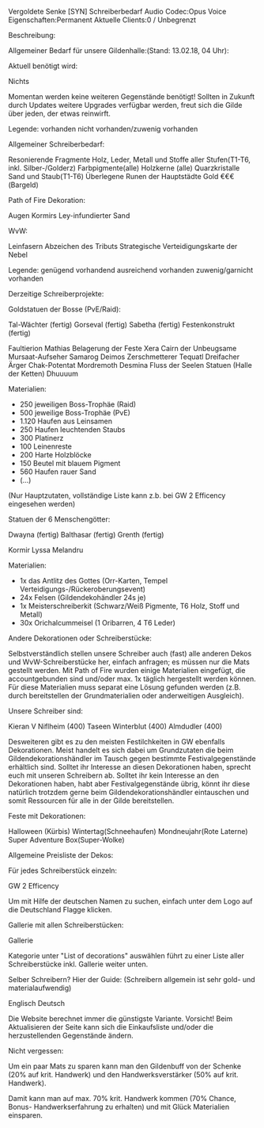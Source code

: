 Vergoldete Senke [SYN] Schreiberbedarf
Audio Codec:Opus Voice
Eigenschaften:Permanent
Aktuelle Clients:0 / Unbegrenzt

Beschreibung:

Allgemeiner Bedarf für unsere Gildenhalle:(Stand: 13.02.18, 04 Uhr):

Aktuell benötigt wird:


Nichts

Momentan werden keine weiteren Gegenstände benötigt! Sollten in Zukunft durch Updates weitere Upgrades verfügbar werden, freut sich die Gilde über jeden, der etwas reinwirft.

Legende:
vorhanden
nicht vorhanden/zuwenig vorhanden




Allgemeiner Schreiberbedarf:


Resonierende Fragmente
Holz, Leder, Metall und Stoffe aller Stufen(T1-T6, inkl. Silber-/Golderz)
Farbpigmente(alle)
Holzkerne (alle)
Quarzkristalle
Sand und Staub(T1-T6)
Überlegene Runen der Hauptstädte
Gold €€€(Bargeld)


Path of Fire Dekoration:

Augen Kormirs
Ley-infundierter Sand


WvW:

Leinfasern
Abzeichen des Tributs
Strategische Verteidigungskarte der Nebel


Legende:
   genügend vorhandend
   ausreichend vorhanden
   zuwenig/garnicht vorhanden


Derzeitige Schreiberprojekte:

Goldstatuen der Bosse (PvE/Raid):


Tal-Wächter (fertig)
Gorseval (fertig)
Sabetha (fertig)
Festenkonstrukt (fertig)

Faultierion
Mathias
Belagerung der Feste
Xera
Cairn der Unbeugsame
Mursaat-Aufseher
Samarog
Deimos
Zerschmetterer
Tequatl
Dreifacher Ärger 
Chak-Potentat
Mordremoth
Desmina
Fluss der Seelen
Statuen (Halle der Ketten)
Dhuuuum


Materialien:
 - 250 jeweiligen Boss-Trophäe (Raid)
 - 500 jeweilige Boss-Trophäe (PvE)
 - 1.120 Haufen aus Leinsamen
 - 250 Haufen leuchtenden Staubs
 - 300 Platinerz
 - 100 Leinenreste
 - 200 Harte Holzblöcke
 - 150 Beutel mit blauem Pigment
 - 560 Haufen rauer Sand
 - (...)

(Nur Hauptzutaten, vollständige Liste kann z.b. bei GW 2 Efficency eingesehen werden)

Statuen der 6 Menschengötter:


Dwayna (fertig)
Balthasar (fertig)
Grenth (fertig)

Kormir
Lyssa
Melandru


Materialien:
- 1x das Antlitz des Gottes (Orr-Karten, Tempel Verteidigungs-/Rückeroberungsevent)
- 24x Felsen (Gildendekohändler 24s je)
- 1x Meisterschreiberkit (Schwarz/Weiß Pigmente, T6 Holz, Stoff und Metall)
- 30x Orichalcummeisel (1 Oribarren, 4 T6 Leder)


Andere Dekorationen oder Schreiberstücke:

Selbstverständlich stellen unsere Schreiber auch (fast) alle anderen Dekos und WvW-Schreiberstücke her, einfach anfragen; es müssen nur die Mats gestellt werden. Mit Path of Fire wurden einige Materialien eingefügt, die accountgebunden sind und/oder max. 1x täglich hergestellt werden können. Für diese Materialien muss separat eine Lösung gefunden werden (z.B. durch bereitstellen der Grundmaterialien oder anderweitigen Ausgleich).

Unsere Schreiber sind:


Kieran V Niflheim (400)
Taseen Winterblut (400)
Almdudler (400)


Desweiteren gibt es zu den meisten Festilchkeiten in GW ebenfalls Dekorationen. Meist handelt es sich dabei um Grundzutaten die beim Gildendekorationshändler im Tausch gegen bestimmte Festivalgegenstände erhältlich sind. Solltet ihr Interesse an diesen Dekorationen haben, sprecht euch mit unseren Schreibern ab. Solltet ihr kein Interesse an den Dekorationen haben, habt aber Festivalgegenstände übrig, könnt ihr diese natürlich trotzdem gerne beim Gildendekorationshändler eintauschen und somit Ressourcen für alle in der Gilde bereitstellen.

Feste mit Dekorationen: 


Halloween (Kürbis)
Wintertag(Schneehaufen)
Mondneujahr(Rote Laterne)
Super Adventure Box(Super-Wolke)


Allgemeine Preisliste der Dekos: 

Für jedes Schreiberstück einzeln:


GW 2 Efficency


Um mit Hilfe der deutschen Namen zu suchen, einfach unter dem Logo auf die Deutschland Flagge klicken.

Gallerie mit allen Schreiberstücken:


Gallerie

Kategorie unter "List of decorations" auswählen führt zu einer Liste aller Schreiberstücke inkl. Gallerie weiter unten.

Selber Schreibern? Hier der Guide:
(Schreibern allgemein ist sehr gold- und  materialaufwendig)


Englisch     Deutsch


Die Website berechnet immer die günstigste Variante. Vorsicht! Beim Aktualisieren der Seite kann sich die Einkaufsliste und/oder die herzustellenden Gegenstände ändern.

Nicht vergessen:

Um ein paar Mats zu sparen kann man den Gildenbuff von der Schenke (20% auf krit. Handwerk) und den Handwerksverstärker (50% auf krit. Handwerk).

Damit kann man auf max. 70% krit. Handwerk kommen (70% Chance, Bonus- Handwerkserfahrung zu erhalten) und mit Glück Materialien einsparen.
